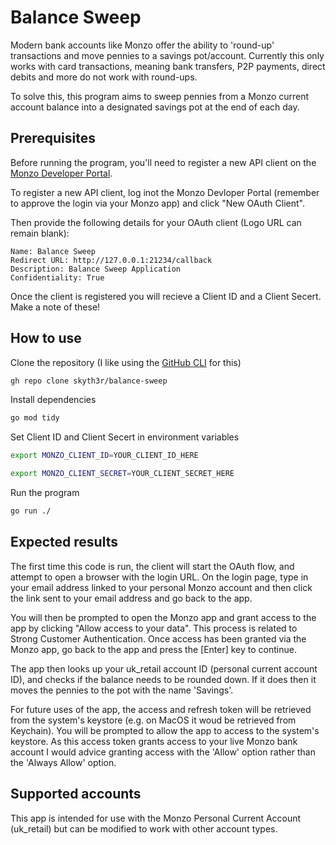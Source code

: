 # Balance Sweep

Modern bank accounts like Monzo offer the ability to 'round-up' transactions and move pennies to a savings pot/account. Currently this only works with card transactions, meaning bank transfers, P2P payments, direct debits and more do not work with round-ups.

To solve this, this program aims to sweep pennies from a Monzo current account balance into a designated savings pot at the end of each day.

## Prerequisites

Before running the program, you'll need to register a new API client on the [Monzo Developer Portal](https://developers.monzo.com). 

To register a new API client, log inot the Monzo Devloper Portal (remember to approve the login via your Monzo app) and click "New OAuth Client".

Then provide the following details for your OAuth client (Logo URL can remain blank):

```
Name: Balance Sweep
Redirect URL: http://127.0.0.1:21234/callback
Description: Balance Sweep Application
Confidentiality: True
```

Once the client is registered you will recieve a Client ID and a Client Secert. Make a note of these!

## How to use

Clone the repository (I like using the [GitHub CLI](https://cli.github.com/) for this)
```bash
gh repo clone skyth3r/balance-sweep
```

Install dependencies
```bash
go mod tidy
```

Set Client ID and Client Secert in environment variables
```bash
export MONZO_CLIENT_ID=YOUR_CLIENT_ID_HERE

export MONZO_CLIENT_SECRET=YOUR_CLIENT_SECRET_HERE
```

Run the program
```bash
go run ./
```

## Expected results

The first time this code is run, the client will start the OAuth flow, and attempt to open a browser with the login URL. On the login page, type in your email address linked to your personal Monzo account and then click the link sent to your email address and go back to the app.

You will then be prompted to open the Monzo app and grant access to the app by clicking "Allow access to your data". This process is related to Strong Customer Authentication. Once access has been granted via the Monzo app, go back to the app and press the [Enter] key to continue.

The app then looks up your uk_retail account ID (personal current account ID), and checks if the balance needs to be rounded down. If it does then it moves the pennies to the pot with the name 'Savings'.

For future uses of the app, the access and refresh token will be retrieved from the system's keystore (e.g. on MacOS it woud be retrieved from Keychain). You will be prompted to allow the app to access to the system's keystore. As this access token grants access to your live Monzo bank account I would advice granting access with the 'Allow' option rather than the 'Always Allow' option. 

## Supported accounts

This app is intended for use with the Monzo Personal Current Account (uk_retail) but can be modified to work with other account types. 

